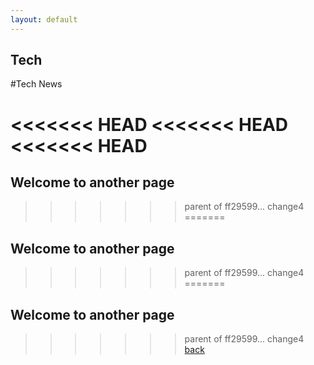 ```yaml
---
layout: default
---
```

## Tech 
#Tech News

<<<<<<< HEAD
<<<<<<< HEAD
<<<<<<< HEAD
=======
## Welcome to another page
>>>>>>> parent of ff29599... change4
=======
## Welcome to another page
>>>>>>> parent of ff29599... change4
=======
## Welcome to another page
>>>>>>> parent of ff29599... change4
[back](./)
